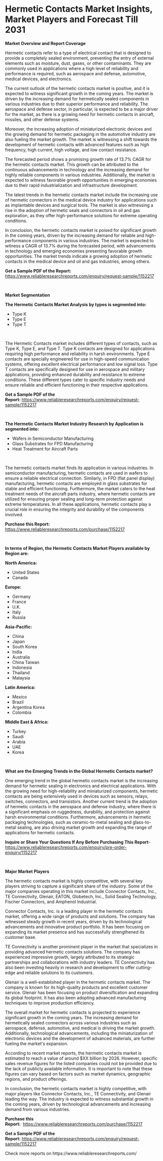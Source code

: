 <p><h1>Hermetic Contacts Market Insights, Market Players and Forecast Till 2031</h1></p><p><strong>Market Overview and Report Coverage</strong></p>
<p><p>Hermetic contacts refer to a type of electrical contact that is designed to provide a completely sealed environment, preventing the entry of external elements such as moisture, dust, gases, or other contaminants. They are commonly used in applications where a high level of reliability and performance is required, such as aerospace and defense, automotive, medical devices, and electronics.</p><p>The current outlook of the hermetic contacts market is positive, and it is expected to witness significant growth in the coming years. The market is driven by the increasing demand for hermetically sealed components in various industries due to their superior performance and reliability. The aerospace and defense sector, in particular, is expected to be a major driver for the market, as there is a growing need for hermetic contacts in aircraft, missiles, and other defense systems.</p><p>Moreover, the increasing adoption of miniaturized electronic devices and the growing demand for hermetic packaging in the automotive industry are also fueling the market growth. The market is witnessing a shift towards the development of hermetic contacts with advanced features such as high frequency, high current, high voltage, and low contact resistance.</p><p>The forecasted period shows a promising growth rate of 13.7% CAGR for the hermetic contacts market. This growth can be attributed to the continuous advancements in technology and the increasing demand for highly reliable components in various industries. Additionally, the market is expected to witness favorable growth opportunities in emerging economies due to their rapid industrialization and infrastructure development.</p><p>The latest trends in the hermetic contacts market include the increasing use of hermetic connectors in the medical device industry for applications such as implantable devices and surgical tools. The market is also witnessing a rise in the adoption of hermetic seals and connectors in oil and gas exploration, as they offer high-performance solutions for extreme operating conditions.</p><p>In conclusion, the hermetic contacts market is poised for significant growth in the coming years, driven by the increasing demand for reliable and high-performance components in various industries. The market is expected to witness a CAGR of 13.7% during the forecasted period, with advancements in technology and emerging economies presenting favorable growth opportunities. The market trends indicate a growing adoption of hermetic contacts in the medical device and oil and gas industries, among others.</p></p>
<p><strong>Get a Sample PDF of the Report:</strong> <a href="https://www.reliableresearchreports.com/enquiry/request-sample/1152217">https://www.reliableresearchreports.com/enquiry/request-sample/1152217</a></p>
<p>&nbsp;</p>
<p><strong>Market Segmentation</strong></p>
<p><strong>The Hermetic Contacts Market Analysis by types is segmented into:</strong></p>
<p><ul><li>Type K</li><li>Type E</li><li>Type T</li></ul></p>
<p>&nbsp;</p>
<p><p>The Hermetic Contacts market includes different types of contacts, such as Type K, Type E, and Type T. Type K contacts are designed for applications requiring high performance and reliability in harsh environments. Type E contacts are specially engineered for use in high-speed communication systems, offering excellent electrical performance and low signal loss. Type T contacts are specifically designed for use in aerospace and military applications, providing enhanced durability and resistance to extreme conditions. These different types cater to specific industry needs and ensure reliable and efficient functioning in their respective applications.</p></p>
<p><strong>Get a Sample PDF of the Report:</strong>&nbsp;<a href="https://www.reliableresearchreports.com/enquiry/request-sample/1152217">https://www.reliableresearchreports.com/enquiry/request-sample/1152217</a></p>
<p>&nbsp;</p>
<p><strong>The Hermetic Contacts Market Industry Research by Application is segmented into:</strong></p>
<p><ul><li>Wafers in Semiconductor Manufacturing</li><li>Glass Substrates for FPD Manufacturing</li><li>Heat Treatment for Aircraft Parts</li></ul></p>
<p>&nbsp;</p>
<p><p>The hermetic contacts market finds its application in various industries. In semiconductor manufacturing, hermetic contacts are used in wafers to ensure a reliable electrical connection. Similarly, in FPD (flat panel display) manufacturing, hermetic contacts are employed in glass substrates for stable and efficient functioning. Furthermore, the market caters to the heat treatment needs of the aircraft parts industry, where hermetic contacts are utilized for ensuring proper sealing and long-term protection against extreme temperatures. In all these applications, hermetic contacts play a crucial role in ensuring the integrity and durability of the components involved.</p></p>
<p><strong>Purchase this Report:</strong>&nbsp; <a href="https://www.reliableresearchreports.com/purchase/1152217">https://www.reliableresearchreports.com/purchase/1152217</a></p>
<p>&nbsp;</p>
<p><strong>In terms of Region, the Hermetic Contacts Market Players available by Region are:</strong></p>
<p>
    <p> <strong> North America: </strong>
        <ul>
            <li>United States</li>
            <li>Canada</li>
        </ul>
        </p> 
    <p> <strong> Europe: </strong>
        <ul>
            <li>Germany</li>
            <li>France</li>
            <li>U.K.</li>
            <li>Italy</li>
            <li>Russia</li>
        </ul>
        </p> 
    <p> <strong> Asia-Pacific: </strong>
        <ul>
            <li>China</li>
            <li>Japan</li>
            <li>South Korea</li>
            <li>India</li>
            <li>Australia</li>
            <li>China Taiwan</li>
            <li>Indonesia</li>
            <li>Thailand</li>
            <li>Malaysia</li>
        </ul>
        </p> 
    <p> <strong> Latin America: </strong>
        <ul>
            <li>Mexico</li>
            <li>Brazil</li>
            <li>Argentina Korea</li>
            <li>Colombia</li>
        </ul>
        </p> 
    <p> <strong> Middle East & Africa: </strong>
        <ul>
            <li>Turkey</li>
            <li>Saudi</li>
            <li>Arabia</li>
            <li>UAE</li>
            <li>Korea</li>
        </ul>
    </p>
    </p>
<p>&nbsp;</p>
<p><strong>What are the Emerging Trends in the Global Hermetic Contacts market?</strong></p>
<p><p>One emerging trend in the global hermetic contacts market is the increasing demand for hermetic sealing in electronics and electrical applications. With the growing need for high-reliability and miniaturized components, hermetic contacts are being extensively used in devices such as sensors, relays, switches, connectors, and transistors. Another current trend is the adoption of hermetic contacts in the aerospace and defense industry, where there is a significant emphasis on ruggedness, durability, and protection against harsh environmental conditions. Furthermore, advancements in hermetic packaging technologies, such as ceramic-to-metal sealing and glass-to-metal sealing, are also driving market growth and expanding the range of applications for hermetic contacts.</p></p>
<p><strong>Inquire or Share Your Questions If Any Before Purchasing This Report</strong>- <a href="https://www.reliableresearchreports.com/enquiry/pre-order-enquiry/1152217">https://www.reliableresearchreports.com/enquiry/pre-order-enquiry/1152217</a></p>
<p>&nbsp;</p>
<p><strong>Major Market Players</strong></p>
<p><p>The hermetic contacts market is highly competitive, with several key players striving to capture a significant share of the industry. Some of the major companies operating in this market include Connector Contacts, Inc., TE Connectivity, Glenair, EATON, Globetech, Inc., Solid Sealing Technology, Fischer Connectors, and Amphenol Industrial.</p><p>Connector Contacts, Inc. is a leading player in the hermetic contacts market, offering a wide range of products and solutions. The company has witnessed steady growth in recent years, driven by its technological advancements and innovative product portfolio. It has been focusing on expanding its market presence and has successfully strengthened its customer base.</p><p>TE Connectivity is another prominent player in the market that specializes in providing advanced hermetic contacts solutions. The company has experienced impressive growth, largely attributed to its strategic partnerships and collaborations with industry leaders. TE Connectivity has also been investing heavily in research and development to offer cutting-edge and reliable solutions to its customers.</p><p>Glenair is a well-established player in the hermetic contacts market. The company is known for its high-quality products and excellent customer service. Glenair has been focusing on product diversification and expanding its global footprint. It has also been adopting advanced manufacturing techniques to improve production efficiency.</p><p>The overall market for hermetic contacts is projected to experience significant growth in the coming years. The increasing demand for hermetically sealed connectors across various industries such as aerospace, defense, automotive, and medical is driving the market growth. Additionally, technological advancements, including the miniaturization of electronic devices and the development of advanced materials, are further fueling the market's expansion.</p><p>According to recent market reports, the hermetic contacts market is estimated to reach a value of around $XX billion by 2026. However, specific sales revenue figures for the listed companies could not be provided due to the lack of publicly available information. It is important to note that these figures can vary based on factors such as market dynamics, geographic regions, and product offerings.</p><p>In conclusion, the hermetic contacts market is highly competitive, with major players like Connector Contacts, Inc., TE Connectivity, and Glenair leading the way. The industry is expected to witness substantial growth in the coming years, driven by technological advancements and increasing demand from various industries.</p></p>
<p><strong>Purchase this Report:</strong>&nbsp;&nbsp;<a href="https://www.reliableresearchreports.com/purchase/1152217">https://www.reliableresearchreports.com/purchase/1152217</a></p>
<p></p>
<p><strong>Get a Sample PDF of the Report:</strong>&nbsp;<a href="https://www.reliableresearchreports.com/enquiry/request-sample/1152217">https://www.reliableresearchreports.com/enquiry/request-sample/1152217</a></p>
<p>Check more reports on https://www.reliableresearchreports.com/</p>